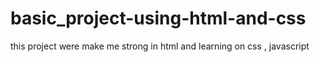 # basic_project-using-html-and-css
this project were make me strong in html and learning on css , javascript
